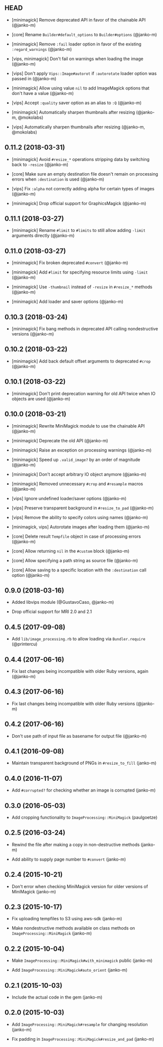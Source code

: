 ## HEAD

* [minimagick] Remove deprecated API in favor of the chainable API (@janko-m)

* [core] Rename `Builder#default_options` to `Builder#options` (@janko-m)

* [minimagick] Remove `:fail` loader option in favor of the existing `:regard_warnings` (@janko-m)

* [vips, minimagick] Don't fail on warnings when loading the image (@janko-m)

* [vips] Don't apply `Vips::Image#autorot` if `:autorotate` loader option was passed in (@janko-m)

* [minimagick] Allow using value `nil` to add ImageMagick options that don't have a value (@janko-m)

* [vips] Accept `:quality` saver option as an alias to `:Q` (@janko-m)

* [minimagick] Automatically sharpen thumbnails after resizing (@janko-m, @mokolabs)

* [vips] Automatically sharpen thumbnails after resizing (@janko-m, @mokolabs)

## 0.11.2 (2018-03-31)

* [minimagick] Avoid `#resize_*` operations stripping data by switching back to `-resize` (@janko-m)

* [core] Make sure an empty destination file doesn't remain on processing errors when `:destination` is used (@janko-m)

* [vips] Fix `:alpha` not correctly adding alpha for certain types of images (@janko-m)

* [minimagick] Drop official support for GraphicsMagick (@janko-m)

## 0.11.1 (2018-03-27)

* [minimagick] Rename `#limit` to `#limits` to still allow adding `-limit` arguments directly (@janko-m)

## 0.11.0 (2018-03-27)

* [minimagick] Fix broken deprecated `#convert` (@janko-m)

* [minimagick] Add `#limit` for specifying resource limits using `-limit` (@janko-m)

* [minimagick] Use `-thumbnail` instead of `-resize` in `#resize_*` methods (@janko-m)

* [minimagick] Add loader and saver options (@janko-m)

## 0.10.3 (2018-03-24)

* [minimagick] Fix bang methods in deprecated API calling nondestructive versions (@janko-m)

## 0.10.2 (2018-03-22)

* [minimagick] Add back default offset arguments to deprecated `#crop` (@janko-m)

## 0.10.1 (2018-03-22)

* [minimagick] Don't print deprecation warning for old API twice when IO objects are used (@janko-m)

## 0.10.0 (2018-03-21)

* [minimagick] Rewrite MiniMagick module to use the chainable API (@janko-m)

* [minimagick] Deprecate the old API (@janko-m)

* [minimagick] Raise an exception on processing warnings (@janko-m)

* [minimagick] Speed up `.valid_image?` by an order of magnitude (@janko-m)

* [minimagick] Don't accept arbitrary IO object anymore (@janko-m)

* [minimagick] Removed unnecessary `#crop` and `#resample` macros (@janko-m)

* [vips] Ignore undefined loader/saver options (@janko-m)

* [vips] Preserve transparent background in `#resize_to_pad` (@janko-m)

* [vips] Remove the ability to specify colors using names (@janko-m)

* [minimagick, vips] Autorotate images after loading them (@janko-m)

* [core] Delete result `Tempfile` object in case of processing errors (@janko-m)

* [core] Allow returning `nil` in the `#custom` block (@janko-m)

* [core] Allow specifying a path string as source file (@janko-m)

* [core] Allow saving to a specific location with the `:destination` call option (@janko-m)

## 0.9.0 (2018-03-16)

* Added libvips module (@GustavoCaso, @janko-m)

* Drop official support for MRI 2.0 and 2.1

## 0.4.5 (2017-09-08)

* Add `lib/image_processing.rb` to allow loading via `Bundler.require` (@printercu)

## 0.4.4 (2017-06-16)

* Fix last changes being incompatible with older Ruby versions, again (@janko-m)

## 0.4.3 (2017-06-16)

* Fix last changes being incompatible with older Ruby versions (@janko-m)

## 0.4.2 (2017-06-16)

* Don't use path of input file as basename for output file (@janko-m)

## 0.4.1 (2016-09-08)

* Maintain transparent background of PNGs in `#resize_to_fill` (janko-m)

## 0.4.0 (2016-11-07)

* Add `#corrupted?` for checking whether an image is corrupted (janko-m)

## 0.3.0 (2016-05-03)

* Add cropping functionality to `ImageProcessing::MiniMagick` (paulgoetze)

## 0.2.5 (2016-03-24)

* Rewind the file after making a copy in non-destructive methods (janko-m)

* Add ability to supply page number to `#convert` (janko-m)

## 0.2.4 (2015-10-21)

* Don't error when checking MiniMagick version for older versions of MiniMagick (janko-m)

## 0.2.3 (2015-10-17)

* Fix uploading tempfiles to S3 using aws-sdk (janko-m)

* Make nondestructive methods available on class methods on `ImageProcessing::MiniMagick` (janko-m)

## 0.2.2 (2015-10-04)

* Make `ImageProcessing::MiniMagick#with_minimagick` public (janko-m)

* Add `ImageProcessing::MiniMagick#auto_orient` (janko-m)

## 0.2.1 (2015-10-03)

* Include the actual code in the gem (janko-m)

## 0.2.0 (2015-10-03)

* Add `ImageProcessing::MiniMagick#resample` for changing resolution (janko-m)

* Fix padding in `ImageProcessing::MiniMagick#resize_and_pad` (janko-m)
